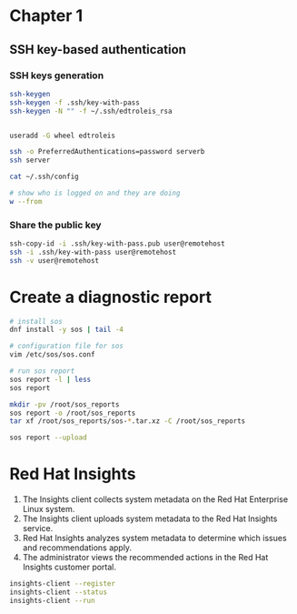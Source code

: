 # Chapter 1

## SSH key-based authentication

### SSH keys generation
```bash
ssh-keygen
ssh-keygen -f .ssh/key-with-pass
ssh-keygen -N "" -f ~/.ssh/edtroleis_rsa


useradd -G wheel edtroleis

ssh -o PreferredAuthentications=password serverb
ssh server

cat ~/.ssh/config

# show who is logged on and they are doing
w --from
```

### Share the public key
```bash
ssh-copy-id -i .ssh/key-with-pass.pub user@remotehost
ssh -i .ssh/key-with-pass user@remotehost
ssh -v user@remotehost
```

# Create a diagnostic report
```bash
# install sos
dnf install -y sos | tail -4

# configuration file for sos
vim /etc/sos/sos.conf

# run sos report
sos report -l | less
sos report

mkdir -pv /root/sos_reports
sos report -o /root/sos_reports
tar xf /root/sos_reports/sos-*.tar.xz -C /root/sos_reports

sos report --upload
```

# Red Hat Insights
1. The Insights client collects system metadata on the Red Hat Enterprise Linux system.
2. The Insights client uploads system metadata to the Red Hat Insights service.
3. Red Hat Insights analyzes system metadata to determine which issues and recommendations apply.
4. The administrator views the recommended actions in the Red Hat Insights customer portal.

```bash
insights-client --register
insights-client --status
insights-client --run
```
